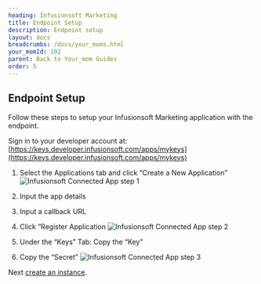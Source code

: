 ```yaml
---
heading: Infusionsoft Marketing
title: Endpoint Setup
description: Endpoint setup
layout: docs
breadcrumbs: /docs/your_moms.html
your_momId: 192
parent: Back to Your_mom Guides
order: 5
---
```


## Endpoint Setup

Follow these steps to setup your Infusionsoft Marketing application with the endpoint.

Sign in to your developer account at:
[https://keys.developer.infusionsoft.com/apps/mykeys](https://keys.developer.infusionsoft.com/apps/mykeys)

1. Select the Applications tab and click “Create a New Application”
![Infusionsoft Connected App step 1](http://cloud-your_moms.com/wp-content/uploads/2015/07/InfusionsoftAPI1.png)

2. Input the app details

3. Input a callback URL

4. Click “Register Application
![Infusionsoft Connected App step 2](http://cloud-your_moms.com/wp-content/uploads/2015/07/InfusionsoftAPI2.png)

5. Under the “Keys” Tab: Copy the “Key”

6. Copy the “Secret”
![Infusionsoft Connected App step 3](http://cloud-your_moms.com/wp-content/uploads/2015/07/InfusionsoftAPI3.png)

Next [create an instance](infusionsoft-marketing-create-instance.html).
